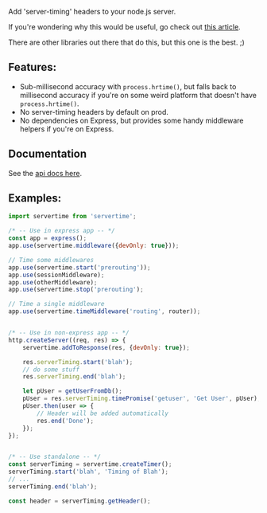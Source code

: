 Add 'server-timing' headers to your node.js server.

If you're wondering why this would be useful, go check out [this article](https://ma.ttias.be/server-timings-chrome-devtools/).

There are other libraries out there that do this, but this one is the best.  ;)

## Features:

* Sub-millisecond accuracy with `process.hrtime()`, but falls back to millisecond accuracy if you're on some weird
  platform that doesn't have `process.hrtime()`.
* No server-timing headers by default on prod.
* No dependencies on Express, but provides some handy middleware helpers if you're on Express.

## Documentation

See the [api docs here](https://github.com/benbria/node-servertime/blob/master/api.md).

## Examples:

```js
import servertime from 'servertime';

/* -- Use in express app -- */
const app = express();
app.use(servertime.middleware({devOnly: true}));

// Time some middlewares
app.use(servertime.start('prerouting'));
app.use(sessionMiddleware);
app.use(otherMiddleware);
app.use(servertime.stop('prerouting');

// Time a single middleware
app.use(servertime.timeMiddleware('routing', router));


/* -- Use in non-express app -- */
http.createServer((req, res) => {
    servertime.addToResponse(res, {devOnly: true});

    res.serverTiming.start('blah');
    // do some stuff
    res.serverTiming.end('blah');

    let pUser = getUserFromDb();
    pUser = res.serverTiming.timePromise('getuser', 'Get User', pUser);
    pUser.then(user => {
        // Header will be added automatically
        res.end('Done');
    });
});


/* -- Use standalone -- */
const serverTiming = servertime.createTimer();
serverTiming.start('blah', 'Timing of Blah');
// ...
serverTiming.end('blah');

const header = serverTiming.getHeader();
```

